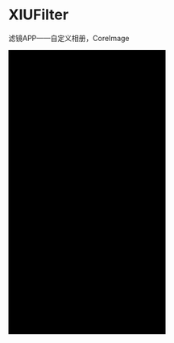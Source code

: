 # XIUFilter
滤镜APP——自定义相册，CoreImage

![image](https://github.com/axiubest/XIUFilter/blob/master/XIUImage.gif)
